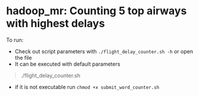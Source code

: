 # hadoop_mr: Counting 5 top airways with highest delays

To run:
 - Check out script parameters with `./flight_delay_counter.sh -h` or open the file 
 - It can be executed with default parameters
  > ./flight_delay_counter.sh
 - if it is not executable run `chmod +x submit_word_counter.sh`
 
